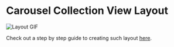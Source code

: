 # Carousel Collection View Layout

![Layout GIF](https://media.giphy.com/media/fnsnQKNqcFF9vN4L9c/giphy.gif)

Check out a step by step guide to creating such layout [here](https://blog.daftmobile.com/carousel-collection-view-layout-15fb64863655).
